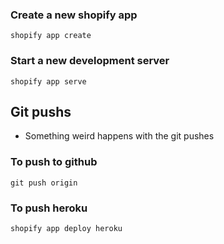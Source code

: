 ### Create a new shopify app
```
shopify app create
```


### Start a new development server
```
shopify app serve
```


## Git pushs
- Something weird happens with the git pushes
### To push to github
```
git push origin
```


### To push heroku
```
shopify app deploy heroku
```